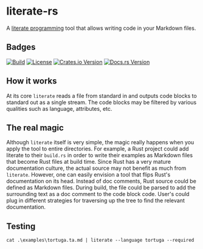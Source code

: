 # literate-rs
A [literate programming](https://en.wikipedia.org/wiki/Literate_programming) tool that allows writing code in your Markdown files.

## Badges
[![Build](https://github.com/misalcedo/literate-rs/actions/workflows/compatibility.yml/badge.svg)](https://github.com/misalcedo/literate-rs/actions/workflows/compatibility.yml)
[![License](https://img.shields.io/badge/License-Apache%202.0-yellowgreen.svg)](https://opensource.org/licenses/Apache-2.0)
[![Crates.io Version](https://img.shields.io/crates/v/literate.svg)](https://crates.io/crates/literate)
[![Docs.rs Version](https://docs.rs/literate/badge.svg)](https://docs.rs/literate)


## How it works
At its core `literate` reads a file from standard in and outputs code blocks to standard out as a single stream.
The code blocks may be filtered by various qualities such as language, attributes, etc.

## The real magic
Although `literate` itself is very simple, the magic really happens when you apply the tool to entire directories.
For example, a Rust project could add literate to their `build.rs` in order to write their examples as Markdown files that become Rust files at build time.
Since Rust has a very mature documentation culture, the actual source may not benefit as much from `literate`.
However, one can easily envision a tool that flips Rust's documentation on its head.
Instead of doc comments, Rust source could be defined as Markdown files.
During build, the file could be parsed to add the surrounding text as a doc comment to the code block code.
User's could plug in different strategies for traversing up the tree to find the relevant documentation.

## Testing
```console
cat .\examples\tortuga.ta.md | literate --language tortuga --required
```